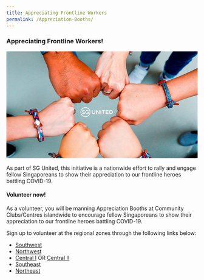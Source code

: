 ```yaml
---
title: Appreciating Frontline Workers
permalink: /Appreciation-Booths/
---
```


### Appreciating Frontline Workers! 

![Inclusive](/images/InclusiveInfo.jpg/)

As part of SG United, this initiative is a nationwide effort to rally and engage fellow Singaporeans to show their appreciation to our frontline heroes battling COVID-19.

#### Volunteer now! 

As a volunteer, you will be manning Appreciation Booths at Community Clubs/Centres islandwide to encourage fellow Singaporeans to show their appreciation to our frontline heroes battling COVID-19.

Sign up to volunteer at the regional zones through the following links below: 

- [Southwest](https://go.gov.sg/sw-appreciating-frontline-workers)
- [Northwest](https://go.gov.sg/nw-appreciating-frontline-workers)
- [Central I](https://www.volunteer.sg/volunteer/opportunity/details/?id=dffccae9-506b-ea11-a9e4-b23905f5d176) OR [Central II](https://www.volunteer.sg/volunteer/opportunity/details/?id=8ba2bd51-c66b-ea11-a9e4-b23905f5d176)
- [Southeast](https://go.gov.sg/se-appreciating-frontline-workers)
- [Northeast](https://go.gov.sg/ne-appreciating-frontline-workers) 
